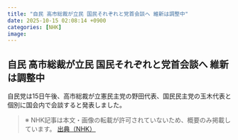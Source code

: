 ```yaml
---
title: "自民 高市総裁が立民 国民それぞれと党首会談へ 維新は調整中"
date: 2025-10-15 02:08:14 +0900
categories: [NHK]
image: 
---
```

## 自民 高市総裁が立民 国民それぞれと党首会談へ 維新は調整中

自民党は15日午後、高市総裁が立憲民主党の野田代表、国民民主党の玉木代表と個別に国会内で会談すると発表しました。

> ※ NHK記事は本文・画像の転載が許可されていないため、概要のみ掲載しています。
[出典（NHK）](http://www3.nhk.or.jp/news/html/20251015/k10014949711000.html)

